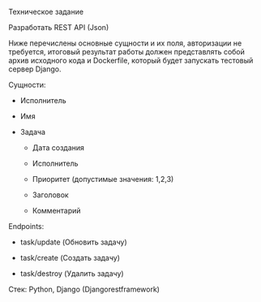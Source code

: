 Техническое задание


Разработать REST API (Json)


Ниже перечислены основные сущности и их поля, авторизации не требуется, итоговый результат работы должен представлять собой архив исходного кода и Dockerfile, который будет запускать тестовый сервер Django.


Сущности: 

+	Исполнитель
  + Имя
+ Задача

  + Дата создания

  + Исполнитель

  + Приоритет (допустимые значения: 1,2,3)

  + Заголовок

  + Комментарий


Endpoints:

  + task/update (Обновить задачу)

  + task/create (Создать задачу)

  + task/destroy (Удалить задачу)



Стек: Python, Django (Djangorestframework)
